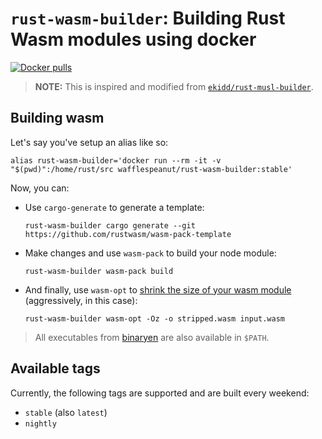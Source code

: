 # `rust-wasm-builder`: Building Rust Wasm modules using docker

[![Docker pulls](https://img.shields.io/docker/pulls/wafflespeanut/rust-wasm-builder.svg)](https://hub.docker.com/r/wafflespeanut/rust-wasm-builder/)

> **NOTE:** This is inspired and modified from [`ekidd/rust-musl-builder`](https://github.com/emk/rust-musl-builder).

## Building wasm

Let's say you've setup an alias like so:

```
alias rust-wasm-builder='docker run --rm -it -v "$(pwd)":/home/rust/src wafflespeanut/rust-wasm-builder:stable'
```

Now, you can:

 - Use `cargo-generate` to generate a template:
    ```
    rust-wasm-builder cargo generate --git https://github.com/rustwasm/wasm-pack-template
    ```
 - Make changes and use `wasm-pack` to build your node module:
    ```
    rust-wasm-builder wasm-pack build
    ```
 - And finally, use `wasm-opt` to [shrink the size of your wasm module](https://rustwasm.github.io/docs/book/reference/code-size.html) (aggressively, in this case):
    ```
    rust-wasm-builder wasm-opt -Oz -o stripped.wasm input.wasm
    ```

> All executables from [binaryen](https://github.com/WebAssembly/binaryen) are also available in `$PATH`.

## Available tags

Currently, the following tags are supported and are built every weekend:

 - `stable` (also `latest`)
 - `nightly`
